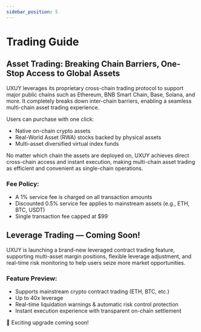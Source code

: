 ```yaml
---
sidebar_position: 5
---
```


# Trading Guide

## Asset Trading: Breaking Chain Barriers, One-Stop Access to Global Assets

UXUY leverages its proprietary cross-chain trading protocol to support major public chains such as Ethereum, BNB Smart Chain, Base, Solana, and more. It completely breaks down inter-chain barriers, enabling a seamless multi-chain asset trading experience.

Users can purchase with one click:

- Native on-chain crypto assets
- Real-World Asset (RWA) stocks backed by physical assets
- Multi-asset diversified virtual index funds

No matter which chain the assets are deployed on, UXUY achieves direct cross-chain access and instant execution, making multi-chain asset trading as efficient and convenient as single-chain operations.

### Fee Policy:

- A 1% service fee is charged on all transaction amounts
- Discounted 0.5% service fee applies to mainstream assets (e.g., ETH, BTC, USDT)
- Single transaction fee capped at $99

## Leverage Trading — Coming Soon!

UXUY is launching a brand-new leveraged contract trading feature, supporting multi-asset margin positions, flexible leverage adjustment, and real-time risk monitoring to help users seize more market opportunities.

### Feature Preview:

- Supports mainstream crypto contract trading (ETH, BTC, etc.)
- Up to 40x leverage
- Real-time liquidation warnings & automatic risk control protection
- Instant execution experience with transparent on-chain settlement

🚀 Exciting upgrade coming soon! 